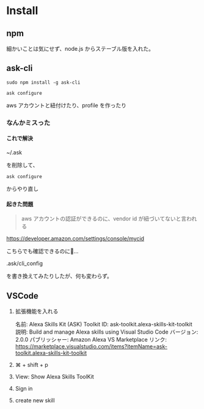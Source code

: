 #  Install
## npm

細かいことは気にせず、node.js からステーブル版を入れた。

## ask-cli
```
sudo npm install -g ask-cli
```

```
ask configure
```

aws アカウントと紐付けたり、profile を作ったり

### なんかミスった

#### これで解決
~/.ask

を削除して、
```
ask configure
```
からやり直し

#### 起きた問題

> aws アカウントの認証ができるのに、vendor id が紐づいてないと言われる

https://developer.amazon.com/settings/console/mycid

こちらでも確認できるのに…

.ask/cli_config

を書き換えてみたりしたが、何も変わらず。

## VSCode

1. 拡張機能を入れる

    名前: Alexa Skills Kit (ASK) Toolkit
    ID: ask-toolkit.alexa-skills-kit-toolkit
    説明: Build and manage Alexa skills using Visual Studio Code
    バージョン: 2.0.0
    パブリッシャー: Amazon Alexa
    VS Marketplace リンク: https://marketplace.visualstudio.com/items?itemName=ask-toolkit.alexa-skills-kit-toolkit

1. ⌘ + shift + p
1. View: Show Alexa Skills ToolKit
1. Sign in
1. create new skill
